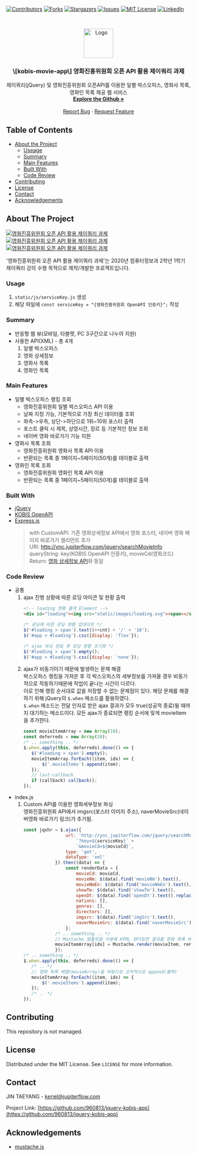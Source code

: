 <!--
*** Thanks for checking out this README Template. If you have a suggestion that would
*** make this better, please fork the repo and create a pull request or simply open
*** an issue with the tag "enhancement".
*** Thanks again! Now go create something AMAZING! :D
-->


<!-- PROJECT SHIELDS -->
<!--
*** I'm using markdown "reference style" links for readability.
*** Reference links are enclosed in brackets [ ] instead of parentheses ( ).
*** See the bottom of this document for the declaration of the reference variables
*** for contributors-url, forks-url, etc. This is an optional, concise syntax you may use.
*** https://www.markdownguide.org/basic-syntax/#reference-style-links
-->
[![Contributors][contributors-shield]][contributors-url]
[![Forks][forks-shield]][forks-url]
[![Stargazers][stars-shield]][stars-url]
[![Issues][issues-shield]][issues-url]
[![MIT License][license-shield]][license-url]
[![LinkedIn][linkedin-shield]][linkedin-url]



<!-- PROJECT LOGO -->
<br />
<p align="center">
  <a href="https://github.com/960813/jquery-kobis-app">
    <img src="https://github.com/960813/jquery-kobis-app/blob/master/_data/README.png?raw=true" alt="Logo" width="80" height="80">
  </a>

  <h3 align="center">\[kobis-movie-app\] 영화진흥위원회 오픈 API 활용 제이쿼리 과제</h3>

  <p align="center">
    제이쿼리(jQuery) 및 영화진흥위원회 오픈API를 이용한 일별 박스오피스, 영화사 목록, 영화인 목록 제공 웹 서비스
    <br />
    <a href="https://github.com/960813/jquery-kobis-app"><strong>Explore the Github »</strong></a>
    <br />
    <br />
    <a href="https://github.com/960813/jquery-kobis-app/issues">Report Bug</a>
    ·
    <a href="https://github.com/960813/jquery-kobis-app/issues">Request Feature</a>
  </p>
</p>


<!-- TABLE OF CONTENTS -->
## Table of Contents

* [About the Project](#about-the-project)
  * [Useage](#useage)
  * [Summary](#summary)
  * [Main Features](#main-features)
  * [Built With](#built-with)
  * [Code Review](#code-review)
* [Contributing](#contributing)
* [License](#license)
* [Contact](#contact)
* [Acknowledgements](#acknowledgements)



<!-- ABOUT THE PROJECT -->
## About The Project
[![영화진흥위원회 오픈 API 활용 제이쿼리 과제][product-screenshot-1]](https://github.com/960813/jquery-kobis-app)
[![영화진흥위원회 오픈 API 활용 제이쿼리 과제][product-screenshot-2]](https://github.com/960813/jquery-kobis-app)
[![영화진흥위원회 오픈 API 활용 제이쿼리 과제][product-screenshot-3]](https://github.com/960813/jquery-kobis-app)

'영화진흥위원회 오픈 API 활용 제이쿼리 과제'는 2020년 컴퓨터정보과 2학년 1학기 제이쿼리 강의 수행 목적으로 제작/개발한 프로젝트입니다. 

### Usage
1. `static/js/serviceKey.js` 생성
2. 해당 파일에 `const serviceKey = "{영화진흥위원회 OpenAPI 인증키}";` 작성

### Summary
* 반응형 웹 뷰(모바일, 타블렛, PC 3구간으로 나누어 지원)
* 사용한 API(XML) - 총 4개
    1. 일별 박스오피스
    2. 영화 상세정보
    3. 영화사 목록
    4. 영화인 목록

### Main Features
* 일별 박스오피스 랭킹 조회
    * 영화진흥위원회 일별 박스오피스 API 이용 
    * 날짜 지정 가능, 기본적으로 가장 최신 데이터를 조회
    * 좌측->우측, 상단->하단으로 1위~10위 포스터 출력
    * 포스트 클릭 시 제목, 상영시간, 장르 등 기본적인 정보 조회
    * 네이버 영화 바로가기 기능 지원
* 영화사 목록 조회
    * 영화진흥위원회 영화사 목록 API 이용
    * 반환되는 목록 중 1페이지~5페이지(50개)를 테이블로 출력
* 영화인 목록 조회
    * 영화진흥위원회 영화인 목록 API 이용
    * 반환되는 목록 중 1페이지~5페이지(50개)를 테이블로 출력


### Built With
* [jQuery](https://jquery.com/)
* [KOBIS OpenAPI](http://www.kobis.or.kr/kobisopenapi/homepg/apiservice/searchServiceInfo.do)
* [Express.js](https://expressjs.com/)
    > with CustomAPI: 기존 영화상세정보 API에서 영화 포스터, 네이버 영화 페이지 바로가기 엘리먼트 추가  
     URI: http://ync.jupiterflow.com/jquery/searchMovieInfo  
     queryString: key(KOBIS OpenAPI 인증키), movieCd(영화코드)  
     Return: [영화 상세정보 API](http://www.kobis.or.kr/kobisopenapi/homepg/apiservice/searchServiceInfo.do)와 동일
      
### Code Review
* 공통
    1. ajax 진행 상황에 따른 로딩 아이콘 및 현황 출력
        ```html
        <!-- loading 현황 출력 Element -->
        <div id="loading"><img src="static/images/loading.svg"><span></span></div>
        ```
        ```javascript
        /* 로딩에 따른 로딩 현황 업데이트 */
        $('#loading > span').text((++cnt) + '/' + '10');
        $('#app > #loading').css({display: 'flex'});
       
        /* ajax 파싱 완료 후 로딩 현황 초기화 */
        $('#loading > span').empty();
        $('#app > #loading').css({display: 'none'});
        ```
    2. ajax가 비동기이기 때문에 발생하는 문제 해결  
        박스오피스 랭킹을 가져온 후 각 박스오피스의 세부정보를 가져올 경우 비동기적으로 작동하기때문에 작업이 끝나는 시간이 다르다.  
        이로 인해 랭킹 순서대로 값을 저장할 수 없는 문제점이 있다. 해당 문제를 해결하기 위해 jQuery의 `$.when` 메소드를 활용하였다.  
        `$.when` 메소드는 전달 인자로 받은 ajax 결과가 모두 true(성공적 종료)될 때까지 대기하는 메소드이다. 모든 ajax가 종료되면 랭킹 순서에 맞게 movieItem을 추가한다.
        ```javascript
        const movieItemArray = new Array(10);
        const deferreds = new Array(10);
        /* .. something .. */
        $.when.apply(this, deferreds).done(() => {
           $('#loading > span').empty();
           movieItemArray.forEach((item, idx) => {
               $('.movieItems').append(item);
           });
           // last-callback
           if (callback) callback();
        });
        ```
* index.js
    1. Custom API를 이용한 영화세부정보 파싱  
        영화진흥위원회 API에서 imgsrc(포스터 이미지 주소), naverMovieSrc(네이버영화 바로가기 링크)가 추가됨.
        ```javascript
        const jqxhr = $.ajax({
                        url: 'http://ync.jupiterflow.com/jquery/searchMovieInfo' +
                            `?key=${serviceKey}` +
                            `&movieCd=${movieCd}`,
                        type: 'get',
                        dataType: 'xml'
                    }).then((data) => {
                        const renderData = {
                            movieCd: movieCd,
                            movieNm: $(data).find('movieNm').text(),
                            movieNmEn: $(data).find('movieNmEn').text(),
                            showTm: $(data).find('showTm').text(),
                            openDt: $(data).find('openDt').text().replace(/(\d{4})(\d{2})(\d{2})/g, '$1년 $2월 $3일'),
                            nations: [],
                            genres: [],
                            directors: [],
                            imgsrc: $(data).find('imgSrc').text(),
                            naverMovieSrc: $(data).find('naverMovieSrc').text()
                        };
                    /* .. something .. */
                    // Mustache 탬플릿을 이용해 HTML 렌더링한 결과를 영화 목록 배열에 순위에 맞게끔 저장
                    movieItemArray[idx] = Mustache.render(movieItem, renderData);
                    });
        /* .. something .. */
        $.when.apply(this, deferreds).done(() => {
           /* .. */
           // 영화 목록 배열(movieArray)을 바탕으로 순차적으로 append(출력)
           movieItemArray.forEach((item, idx) => {
               $('.movieItems').append(item);
           });
           /* .. */
        });
        ```

<!-- CONTRIBUTING -->
## Contributing
This repository is not managed.

<!-- LICENSE -->
## License
Distributed under the MIT License. See `LICENSE` for more information.

<!-- CONTACT -->
## Contact
JIN TAEYANG - keriel@jupiterflow.com

Project Link: [https://github.com/960813/jquery-kobis-app](https://github.com/960813/jquery-kobis-app)

<!-- ACKNOWLEDGEMENTS -->
## Acknowledgements
* [mustache.js](https://mustache.github.io/)


<!-- MARKDOWN LINKS & IMAGES -->
<!-- https://www.markdownguide.org/basic-syntax/#reference-style-links -->
[contributors-shield]: https://img.shields.io/github/contributors/960813/jquery-kobis-app?style=flat-square
[contributors-url]: https://github.com/960813/jquery-kobis-app/graphs/contributors

[forks-shield]: https://img.shields.io/github/forks/960813/jquery-kobis-app?style=flat-square
[forks-url]: https://github.com/960813/jquery-kobis-app/network/members

[stars-shield]: https://img.shields.io/github/stars/960813/jquery-kobis-app?style=flat-square
[stars-url]: https://github.com/960813/jquery-kobis-app/stargazers

[issues-shield]: https://img.shields.io/github/issues/960813/jquery-kobis-app?style=flat-square

[issues-url]: https://github.com/960813/jquery-kobis-app/issues

[license-shield]: https://img.shields.io/github/license/960813/jquery-kobis-app?style=flat-square
[license-url]: https://github.com/960813/jquery-kobis-app/blob/master/LICENSE.txt

[linkedin-shield]: https://img.shields.io/badge/-LinkedIn-black.svg?style=flat-square&logo=linkedin&colorB=555
[linkedin-url]: https://linkedin.com/in/jupiterflow

[product-screenshot-1]: https://github.com/960813/jquery-kobis-app/blob/master/_data/001.JPG?raw=true
[product-screenshot-2]: https://github.com/960813/jquery-kobis-app/blob/master/_data/002.JPG?raw=true
[product-screenshot-3]: https://github.com/960813/jquery-kobis-app/blob/master/_data/003.JPG?raw=true